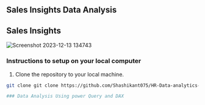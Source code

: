 ## Sales Insights Data Analysis 

## Sales Insights 
![Screenshot 2023-12-13 134743](https://github.com/Shashikanttt/sales-insights-data-analysis/assets/101270238/544c7859-5eeb-404c-9af2-6f1f0ef1d709)



### Instructions to setup on your local computer

1. Clone the repository to your local machine.

```bash
git clone git clone https://github.com/Shashikant075/HR-Data-analytics-HR-Domain.git

### Data Analysis Using power Query and DAX 








